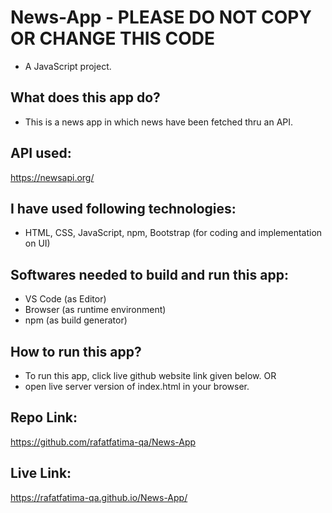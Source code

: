 # News-App - PLEASE DO NOT COPY OR CHANGE THIS CODE
- A JavaScript project.

## What does this app do?
- This is a news app in which news have been fetched thru an API.

## API used:
 https://newsapi.org/

## I have used following technologies:
- HTML, CSS, JavaScript, npm, Bootstrap (for coding and implementation on UI)

## Softwares needed to build and run this app:
- VS Code (as Editor)
- Browser (as runtime environment)
- npm (as build generator)

## How to run this app?
- To run this app, click live github website link given below.
OR
- open live server version of index.html in your browser.

## Repo Link:
https://github.com/rafatfatima-qa/News-App

## Live Link:
https://rafatfatima-qa.github.io/News-App/


